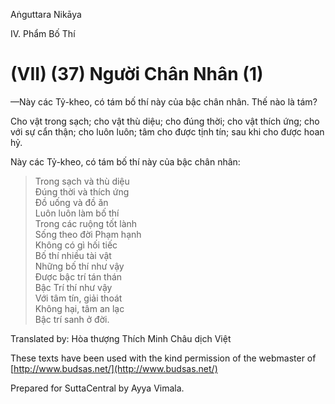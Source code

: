 Aṅguttara Nikāya

IV. Phẩm Bố Thí

# (VII) (37) Người Chân Nhân (1)

—Này các Tỷ-kheo, có tám bố thí này của bậc chân nhân. Thế nào là tám?

Cho vật trong sạch; cho vật thù diệu; cho đúng thời; cho vật thích ứng; cho với sự cẩn thận; cho luôn luôn; tâm cho được tịnh tín; sau khi cho được hoan hỷ.

Này các Tỷ-kheo, có tám bố thí này của bậc chân nhân:

> Trong sạch và thù diệu  
> Ðúng thời và thích ứng  
> Ðồ uống và đồ ăn  
> Luôn luôn làm bố thí  
> Trong các ruộng tốt lành  
> Sống theo đời Phạm hạnh  
> Không có gì hối tiếc  
> Bố thí nhiều tài vật  
> Những bố thí như vậy  
> Ðược bậc trí tán thán  
> Bậc Trí thí như vậy  
> Với tâm tín, giải thoát  
> Không hại, tâm an lạc  
> Bậc trí sanh ở đời.

Translated by: Hòa thượng Thích Minh Châu dịch Việt

These texts have been used with the kind permission of the webmaster of [http://www.budsas.net/](http://www.budsas.net/)

Prepared for SuttaCentral by Ayya Vimala.
